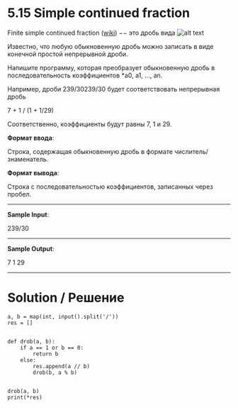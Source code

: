 # 5.15 Simple continued fraction
Finite simple continued fraction ([wiki](https://en.wikipedia.org/wiki/Continued_fraction)) −− это дробь вида
![alt text](https://wikimedia.org/api/rest_v1/media/math/render/svg/247535cef4b9b94eabeb16908cf72436cd01d0c9)


Известно, что любую обыкновенную дробь можно записать в виде конечной простой непрерывной дроби.

Напишите программу, которая преобразует обыкновенную дробь в последовательность коэффициентов *a0, a1, ..., an.

Например, дроби 239/30239/30 будет соответствовать непрерывная дробь

7 + 1 / (1 + 1/29)

Cоответственно, коэффициенты будут равны 7, 1 и 29.

**Формат ввода**:

Строка, содержащая обыкновенную дробь в формате числитель/знаменатель.

**Формат вывода**:

Строка с последовательностью коэффициентов, записанных через пробел.

---

**Sample Input**:

239/30

---

**Sample Output**:

7 1 29

---

# Solution / Решение

```
a, b = map(int, input().split('/'))
res = []


def drob(a, b):
    if a == 1 or b == 0:
        return b
    else:
        res.append(a // b)
        drob(b, a % b)


drob(a, b)
print(*res)
```
